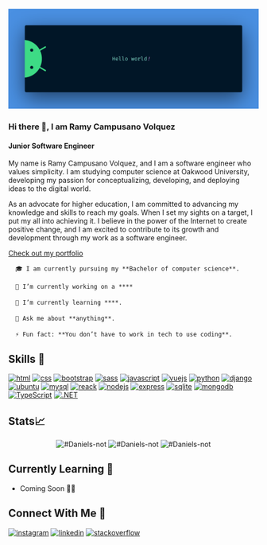 ![Front end developer](https://github.com/Daniels-not/Daniels-not/blob/main/banner.png)

### Hi there 👋, I am Ramy Campusano Volquez
#### Junior Software Engineer

My name is Ramy Campusano Volquez, and I am a software engineer who values simplicity. I am studying computer science at Oakwood University, developing my passion for conceptualizing, developing, and deploying ideas to the digital world.

As an advocate for higher education, I am committed to advancing my knowledge and skills to reach my goals. When I set my sights on a target, I put my all into achieving it. I believe in the power of the Internet to create positive change, and I am excited to contribute to its growth and development through my work as a software engineer.

[Check out my portfolio](https://portfolio-daniels-not.vercel.app/)

        
      🎓 I am currently pursuing my **Bachelor of computer science**.
        
      🔭 I’m currently working on a ****
        
      🌱 I’m currently learning ****.
        
      💬 Ask me about **anything**.
        
      ⚡ Fun fact: **You don’t have to work in tech to use coding**. 

## Skills 🚀

[<img src='https://img.shields.io/badge/HTML5-E34F26?style=for-the-badge&logo=html5&logoColor=white' alt='html' height='40'>]() [<img src='https://img.shields.io/badge/CSS3-1572B6?style=for-the-badge&logo=css3&logoColor=white' alt='css' height='40'>]() [<img src='https://img.shields.io/badge/Bootstrap-563D7C?style=for-the-badge&logo=bootstrap&logoColor=white' alt='bootstrap' height='40'>]() [<img src='https://img.shields.io/badge/Sass-CC6699?style=for-the-badge&logo=sass&logoColor=white' alt='sass' height='40'>]() [<img src='https://img.shields.io/badge/JavaScript-F7DF1E?style=for-the-badge&logo=javascript&logoColor=black' alt='javascript' height='40'>]() [<img src='https://img.shields.io/badge/Vue.js-35495E?style=for-the-badge&logo=vue.js&logoColor=4FC08D' alt='vuejs' height='40'>]() [<img src='https://img.shields.io/badge/Python-14354C?style=for-the-badge&logo=python&logoColor=white' alt='python' height='40'>]() [<img src='https://img.shields.io/badge/Django-092E20?style=for-the-badge&logo=django&logoColor=white' alt='django' height='40'>]() [<img src='https://img.shields.io/badge/Markdown-000000?style=for-the-badge&logo=markdown&logoColor=white' alt='ubuntu' height='40'>]() [<img src='https://img.shields.io/badge/MySQL-00000F?style=for-the-badge&logo=mysql&logoColor=white' alt='mysql' height='40'>]() [<img src='https://img.shields.io/badge/React-20232A?style=for-the-badge&logo=react&logoColor=61DAFB' alt='reack' height='40'>]() [<img src='https://img.shields.io/badge/Node.js-43853D?style=for-the-badge&logo=node.js&logoColor=white' alt='nodejs' height='40'>]() [<img src='https://img.shields.io/badge/Express.js-404D59?style=for-the-badge' alt='express' height='40'>]() [<img src='https://img.shields.io/badge/SQLite-07405E?style=for-the-badge&logo=sqlite&logoColor=white' alt='sqlite' height='40'>]() [<img src='https://img.shields.io/badge/MongoDB-4EA94B?style=for-the-badge&logo=mongodb&logoColor=white' alt='mongodb' height='40'>]() [<img src='https://img.shields.io/badge/TypeScript-007ACC?style=for-the-badge&logo=typescript&logoColor=white' alt='TypeScript' height='40'>]() [<img src='https://img.shields.io/badge/.NET-5C2D91?style=for-the-badge&logo=.net&logoColor=white' alt='.NET' height='40'>]()



## Stats📈
<p align="center">
    <img width="40%" src="https://github-readme-stats.vercel.app/api/top-langs?username=Daniels-not&show_icons=true&theme=dracula&title_color=ff8000&text_color=ffffff&bg_color=6a6a6a&locale=en&layout=compact&hide_border=true" alt="#Daniels-not" /> 
    <img width="48%" src="https://github-readme-stats.vercel.app/api?username=Daniels-not&show_icons=true&theme=dracula&title_color=ff8000&text_color=ffffff&bg_color=6a6a6a&locale=en&hide_border=true" alt="#Daniels-not" />
    <img width="48%" src="https://github-readme-streak-stats.herokuapp.com/?user=Daniels-not&theme=highcontrast&hide_border=true" alt="#Daniels-not" />
</p>

## Currently Learning 📖

- Coming Soon 🧑‍💻

## Connect With Me 📱

[<img src='https://img.shields.io/badge/Instagram-E4405F?style=for-the-badge&logo=instagram&logoColor=white' alt='instagram' height='40'>](https://www.instagram.com/hr_daniels22/) [<img src='https://img.shields.io/badge/LinkedIn-0077B5?style=for-the-badge&logo=linkedin&logoColor=white' alt='linkedin' height='40'>](https://www.linkedin.com/in/ramy-daniel-campusano-volquez-a110ba14a/)  [<img src='https://img.shields.io/badge/Stack_Overflow-FE7A16?style=for-the-badge&logo=stack-overflow&logoColor=white' alt='stackoverflow' height='40'>](https://stackoverflow.com/users/14321654/hr-daniels)  


